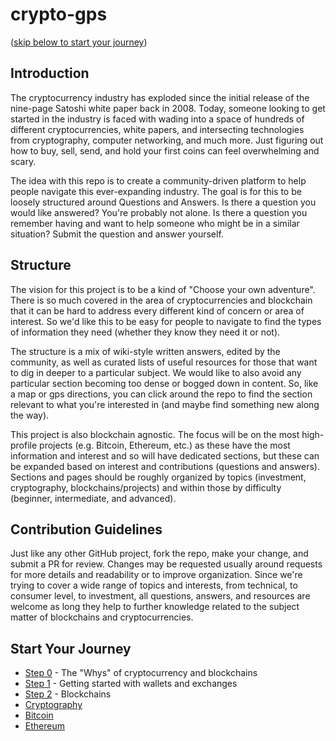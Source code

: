 # crypto-gps
([skip below to start your journey](#start-your-journey))

## Introduction
The cryptocurrency industry has exploded since the initial release of the nine-page Satoshi white paper back in 2008. Today, someone looking to get started in the industry is faced with wading into a space of hundreds of different cryptocurrencies, white papers, and intersecting technologies from cryptography, computer networking, and much more. Just figuring out how to buy, sell, send, and hold your first coins can feel overwhelming and scary.

The idea with this repo is to create a community-driven platform to help people navigate this ever-expanding industry. The goal is for this to be loosely structured around Questions and Answers. Is there a question you would like answered? You're probably not alone. Is there a question you remember having and want to help someone who might be in a similar situation? Submit the question and answer yourself.

## Structure
The vision for this project is to be a kind of "Choose your own adventure". There is so much covered in the area of cryptocurrencies and blockchain that it can be hard to address every different kind of concern or area of interest. So we'd like this to be easy for people to navigate to find the types of information they need (whether they know they need it or not).

The structure is a mix of wiki-style written answers, edited by the community, as well as curated lists of useful resources for those that want to dig in deeper to a particular subject. We would like to also avoid any particular section becoming too dense or bogged down in content. So, like a map or gps directions, you can click around the repo to find the section relevant to what you're interested in (and maybe find something new along the way).

This project is also blockchain agnostic. The focus will be on the most high-profile projects (e.g. Bitcoin, Ethereum, etc.) as these have the most information and interest and so will have dedicated sections, but these can be expanded based on interest and contributions (questions and answers). Sections and pages should be roughly organized by topics (investment, cryptography, blockchains/projects) and within those by difficulty (beginner, intermediate, and advanced).

## Contribution Guidelines
Just like any other GitHub project, fork the repo, make your change, and submit a PR for review. Changes may be requested usually around requests for more details and readability or to improve organization. Since we're trying to cover a wide range of topics and interests, from technical, to consumer level, to investment, all questions, answers, and resources are welcome as long they help to further knowledge related to the subject matter of blockchains and cryptocurrencies.

## Start Your Journey
- [Step 0](./step0.md) - The "Whys" of cryptocurrency and blockchains
- [Step 1](./step1.md) - Getting started with wallets and exchanges
- [Step 2](./step2.md) - Blockchains
- [Cryptography](./cryptography/introduction.md)
- [Bitcoin](./bitcoin/introduction.md)
- [Ethereum](./ethereum/introduction.md)
